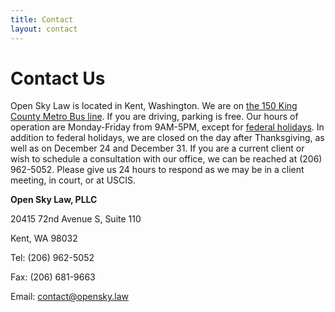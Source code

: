 ```yaml
---
title: Contact
layout: contact
---
```


# Contact Us

Open Sky Law is located in Kent, Washington. We are on [the 150 King County Metro Bus line](https://kingcounty.gov/depts/transportation/metro/schedules-maps/150.aspx). If you are driving, parking is free.  Our hours of operation are Monday-Friday from  9AM-5PM, except for [federal holidays](https://www.opm.gov/policy-data-oversight/snow-dismissal-procedures/federal-holidays/#url=2019). In addition to federal holidays, we are closed on the day after Thanksgiving, as well as on December 24 and December 31. If you are a current client or wish to schedule a consultation with our office, we can be reached at (206) 962-5052. Please give us 24 hours to respond as we may be in a client meeting, in court, or at USCIS.

<div class="address">
  <p><b>Open Sky Law, PLLC</b></p>
  <p>20415 72nd Avenue S, Suite 110</p>
  <p>Kent, WA 98032</p>
  <div class="address-break"></div>
  <p>Tel:  (206) 962-5052</p>
  <p>Fax:  (206) 681-9663</p>
  <p>Email: <a href="mailto:contact@opensky.law">contact@opensky.law</a></p>
  <div class="address-break"></div>
  </div>
